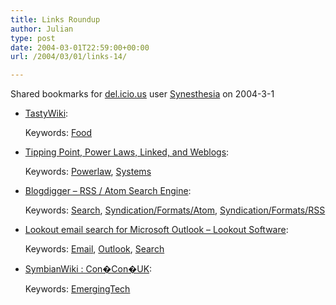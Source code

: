 ```yaml
---
title: Links Roundup
author: Julian
type: post
date: 2004-03-01T22:59:00+00:00
url: /2004/03/01/links-14/

---
```

Shared bookmarks for [del.icio.us][1] user  [Synesthesia][2] on 2004-3-1

  * [TastyWiki][3]:
   
    Keywords: [Food][4]
  * [Tipping Point, Power Laws, Linked, and Weblogs][5]:
   
    Keywords: [Powerlaw][6], [Systems][7]
  * [Blogdigger &#8211; RSS / Atom Search Engine][8]:
   
    Keywords: [Search][9], [Syndication/Formats/Atom][10], [Syndication/Formats/RSS][11]
  * [Lookout email search for Microsoft Outlook &#8211; Lookout Software][12]:
   
    Keywords: [Email][13], [Outlook][14], [Search][9]
  * [SymbianWiki : Con�Con�UK][15]:
   
    Keywords: [EmergingTech][16]

 [1]: https://del.icio.us/
 [2]: https://del.icio.us/synesthesia
 [3]: https://jcwinnie.biz/tastywiki/wiki.php/FrontPage "https://jcwinnie.biz/tastywiki/wiki.php/FrontPage"
 [4]: https://del.icio.us/synesthesia/Food
 [5]: https://www.alpern.org/weblog/stories/2003/02/20/tippingPointPowerLawsLinkedAndWeblogs.html "https://www.alpern.org/weblog/stories/2003/02/20/tippingPointPowerLawsLinkedAndWeblogs.html"
 [6]: https://del.icio.us/synesthesia/Powerlaw
 [7]: https://del.icio.us/synesthesia/Systems
 [8]: https://www.blogdigger.com/index.html "https://www.blogdigger.com/index.html"
 [9]: https://del.icio.us/synesthesia/Search
 [10]: https://del.icio.us/synesthesia/Syndication/Formats/Atom
 [11]: https://del.icio.us/synesthesia/Syndication/Formats/RSS
 [12]: https://www.lookoutsoft.com/ "https://www.lookoutsoft.com/"
 [13]: https://del.icio.us/synesthesia/Email
 [14]: https://del.icio.us/synesthesia/Outlook
 [15]: https://www.symbianwiki.com/ConConUK "https://www.symbianwiki.com/ConConUK"
 [16]: https://del.icio.us/synesthesia/EmergingTech